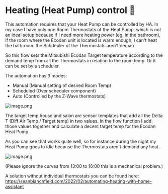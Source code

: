 Heating (Heat Pump) control 🎉️
================================

This automation requires that your Heat Pump can be controlled by HA. In my case I have only one Room Thermostats of the
Heat Pump, which is not an ideal setup because if I need more heating power (eg. in the bathroom), if the room where the
Ecodan unit is located is warm enough, I can't heat the bathroom. the Schdeuler of the Thermostats aren't deman

So this flow sets the Mitsubishi Ecodan Target temperature according to the demand temp from all the Thermostats in relation
to the room temp. Or it can be set by a scheduler.

The automation has 3 modes:

- Manual (Manual setting of desired Room Temp)
- Scheduled (Over scheduler component)
- Auto (Controlled by the Z-Wave thermostats)

![image.png](./assets/1636369505842-image.png)

The target temp house and salon are sensor templates that add all the Delta T (Diff Air Temp / Target temp) in two values.
In the flow function I add those values together and calculate a decent target temp for the Ecodan Heat Pump.

As you can see that works quite well, so for instance during the night my Heat Pump goes to idle because the Thermostats aren't demand any heat.

![image.png](./assets/1636369995222-image.png)

(Please ignore the curves from 13:00 to 16:00 this is a mechanical problem.)

A solution without individual thermostats you can be found here:
https://seanblanchfield.com/2022/02/automating-heating-with-home-assistant
